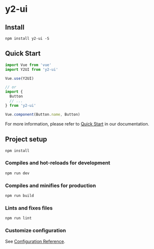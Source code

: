 # y2-ui

## Install
```shell
npm install y2-ui -S
```
## Quick Start
``` javascript
import Vue from 'vue'
import Y2UI from 'y2-ui'

Vue.use(Y2UI)

// or
import {
  Button
  // ...
} from 'y2-ui'

Vue.component(Button.name, Button)
```
For more information, please refer to [Quick Start](http://marktest.zhlyjg.cn/y2-ui/index.html) in our documentation.

## Project setup
```
npm install
```

### Compiles and hot-reloads for development
```
npm run dev
```

### Compiles and minifies for production
```
npm run build
```

### Lints and fixes files
```
npm run lint
```

### Customize configuration
See [Configuration Reference](https://cli.vuejs.org/config/).
